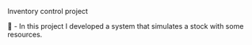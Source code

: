 Inventory control project 

🧠 - In this project I developed a system that simulates a stock with some resources.
